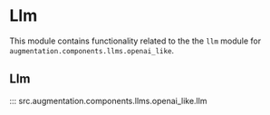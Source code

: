 # Llm

This module contains functionality related to the the `llm` module for `augmentation.components.llms.openai_like`.

## Llm

::: src.augmentation.components.llms.openai_like.llm

